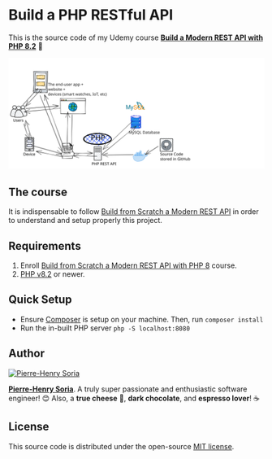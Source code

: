 # Build a PHP RESTful API

This is the source code of my Udemy course **[Build a Modern REST API with PHP 8.2](https://www.udemy.com/course/build-modern-php-api/)** 🚀

![Diagram showing example of REST API architecture](example-web-app-REST-API-architecture.svg)


## The course

It is indispensable to follow [Build from Scratch a Modern REST API](https://www.udemy.com/course/build-modern-php-api/) in order to understand and setup properly this project.


## Requirements

1. Enroll [Build from Scratch a Modern REST API with PHP 8](https://www.udemy.com/course/build-modern-php-api/) course.
2. [PHP v8.2](https://www.php.net/releases/8.2/en.php) or newer.


## Quick Setup

* Ensure [Composer](https://getcomposer.org) is setup on your machine. Then, run `composer install`
* Run the in-built PHP server `php -S localhost:8080`


## Author

[![Pierre-Henry Soria](https://avatars0.githubusercontent.com/u/1325411?s=200)](https://pierrehenry.be "Pierre-Henry Soria, Software AI Engineer")

**[Pierre-Henry Soria](https://ph7.me)**. A truly super passionate and enthusiastic software engineer! 😊 Also, a **true cheese** 🧀, **dark chocolate**, and **espresso lover**! ☕️


## License

This source code is distributed under the open-source [MIT license](https://opensource.org/licenses/MIT).
